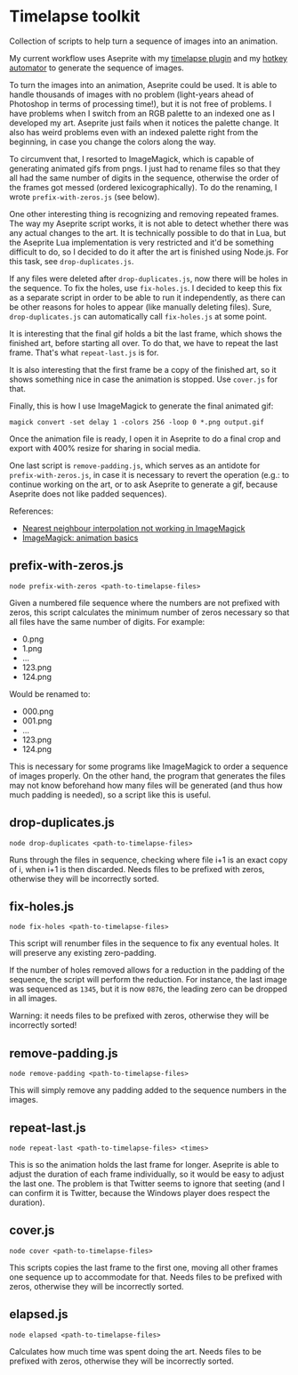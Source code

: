
# Timelapse toolkit

Collection of scripts to help turn a sequence of images into an animation.

My current workflow uses Aseprite with my [timelapse plugin](https://github.com/luciopaiva/aseprite-timelapse) and my [hotkey automator](https://github.com/luciopaiva/hotkey-repeat) to generate the sequence of images.

To turn the images into an animation, Aseprite could be used. It is able to handle thousands of images with no problem (light-years ahead of Photoshop in terms of processing time!), but it is not free of problems. I have problems when I switch from an RGB palette to an indexed one as I developed my art. Aseprite just fails when it notices the palette change. It also has weird problems even with an indexed palette right from the beginning, in case you change the colors along the way.

To circumvent that, I resorted to ImageMagick, which is capable of generating animated gifs from pngs. I just had to rename files so that they all had the same number of digits in the sequence, otherwise the order of the frames got messed (ordered lexicographically). To do the renaming, I wrote `prefix-with-zeros.js` (see below).

One other interesting thing is recognizing and removing repeated frames. The way my Aseprite script works, it is not able to detect whether there was any actual changes to the art. It is technically possible to do that in Lua, but the Aseprite Lua implementation is very restricted and it'd be something difficult to do, so I decided to do it after the art is finished using Node.js. For this task, see `drop-duplicates.js`.

If any files were deleted after `drop-duplicates.js`, now there will be holes in the sequence. To fix the holes, use `fix-holes.js`. I decided to keep this fix as a separate script in order to be able to run it independently, as there can be other reasons for holes to appear (like manually deleting files). Sure, `drop-duplicates.js` can automatically call `fix-holes.js` at some point.  

It is interesting that the final gif holds a bit the last frame, which shows the finished art, before starting all over. To do that, we have to repeat the last frame. That's what `repeat-last.js` is for.

It is also interesting that the first frame be a copy of the finished art, so it shows something nice in case the animation is stopped. Use `cover.js` for that.

Finally, this is how I use ImageMagick to generate the final animated gif:

    magick convert -set delay 1 -colors 256 -loop 0 *.png output.gif

Once the animation file is ready, I open it in Aseprite to do a final crop and export with 400% resize for sharing in social media.

One last script is `remove-padding.js`, which serves as an antidote for `prefix-with-zeros.js`, in case it is necessary to revert the operation (e.g.: to continue working on the art, or to ask Aseprite to generate a gif, because Aseprite does not like padded sequences).

References:

- [Nearest neighbour interpolation not working in ImageMagick](https://graphicdesign.stackexchange.com/q/41188)
- [ImageMagick: animation basics](https://legacy.imagemagick.org/Usage/anim_basics/)

## prefix-with-zeros.js

    node prefix-with-zeros <path-to-timelapse-files>

Given a numbered file sequence where the numbers are not prefixed with zeros, this script calculates the minimum number of zeros necessary so that all files have the same number of digits. For example:

- 0.png
- 1.png
- ...
- 123.png
- 124.png

Would be renamed to:

- 000.png
- 001.png
- ...
- 123.png
- 124.png

This is necessary for some programs like ImageMagick to order a sequence of images properly. On the other hand, the program that generates the files may not know beforehand how many files will be generated (and thus how much padding is needed), so a script like this is useful.

## drop-duplicates.js

    node drop-duplicates <path-to-timelapse-files>

Runs through the files in sequence, checking where file i+1 is an exact copy of i, when i+1 is then discarded. Needs files to be prefixed with zeros, otherwise they will be incorrectly sorted.

## fix-holes.js

    node fix-holes <path-to-timelapse-files>

This script will renumber files in the sequence to fix any eventual holes. It will preserve any existing zero-padding.

If the number of holes removed allows for a reduction in the padding of the sequence, the script will perform the reduction. For instance, the last image was sequenced as `1345`, but it is now `0876`, the leading zero can be dropped in all images.

Warning: it needs files to be prefixed with zeros, otherwise they will be incorrectly sorted!

## remove-padding.js

    node remove-padding <path-to-timelapse-files>

This will simply remove any padding added to the sequence numbers in the images.

## repeat-last.js

    node repeat-last <path-to-timelapse-files> <times>

This is so the animation holds the last frame for longer. Aseprite is able to adjust the duration of each frame individually, so it would be easy to adjust the last one. The problem is that Twitter seems to ignore that seeting (and I can confirm it is Twitter, because the Windows player does respect the duration).

## cover.js

    node cover <path-to-timelapse-files>

This scripts copies the last frame to the first one, moving all other frames one sequence up to accommodate for that. Needs files to be prefixed with zeros, otherwise they will be incorrectly sorted.

## elapsed.js

    node elapsed <path-to-timelapse-files>

Calculates how much time was spent doing the art. Needs files to be prefixed with zeros, otherwise they will be incorrectly sorted.
